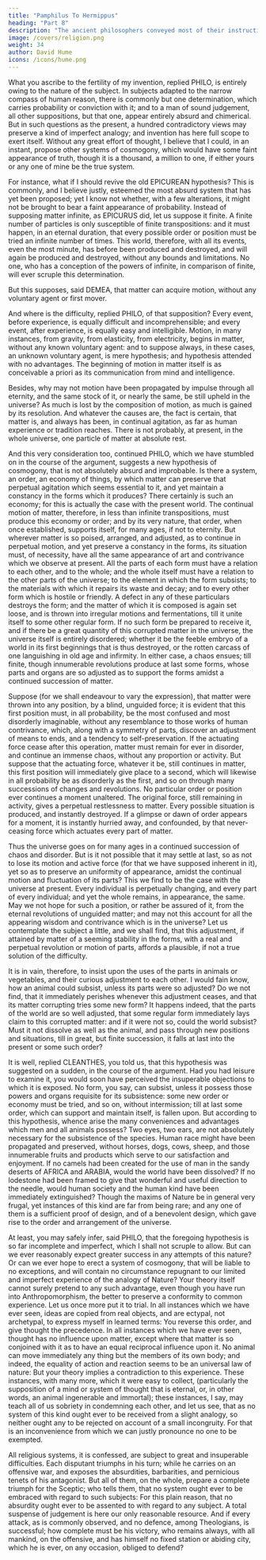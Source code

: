 ```yaml
---
title: "Pamphilus To Hermippus"
heading: "Part 8"
description: "The ancient philosophers conveyed most of their instruction in the form of dialogue. But dialogues have been little practised in later ages and have seldom succeeded when attempted"
image: /covers/religion.png
weight: 34
author: David Hume
icons: /icons/hume.png
--- 
```



What you ascribe to the fertility of my invention, replied PHILO, is entirely owing to the nature of the subject. In subjects adapted to the narrow compass of human reason, there is commonly but one determination, which carries probability or conviction with it; and to a man of sound judgement, all other suppositions, but that one, appear entirely absurd and chimerical. But in such questions as the present, a hundred contradictory views may preserve a kind of imperfect analogy; and invention has here full scope to exert itself. Without any great effort of thought, I believe that I could, in an instant, propose other systems of cosmogony, which would have some faint appearance of truth, though it is a thousand, a million to one, if either yours or any one of mine be the true system.

For instance, what if I should revive the old EPICUREAN hypothesis? This is commonly, and I believe justly, esteemed the most absurd system that has yet been proposed; yet I know not whether, with a few alterations, it might not be brought to bear a faint appearance of probability. Instead of supposing matter infinite, as EPICURUS did, let us suppose it finite. A finite number of particles is only susceptible of finite transpositions: and it must happen, in an eternal duration, that every possible order or position must be tried an infinite number of times. This world, therefore, with all its events, even the most minute, has before been produced and destroyed, and will again be produced and destroyed, without any bounds and limitations. No one, who has a conception of the powers of infinite, in comparison of finite, will ever scruple this determination.

But this supposes, said DEMEA, that matter can acquire motion, without any voluntary agent or first mover.

And where is the difficulty, replied PHILO, of that supposition? Every event, before experience, is equally difficult and incomprehensible; and every event, after experience, is equally easy and intelligible. Motion, in many instances, from gravity, from elasticity, from electricity, begins in matter, without any known voluntary agent: and to suppose always, in these cases, an unknown voluntary agent, is mere hypothesis; and hypothesis attended with no advantages. The beginning of motion in matter itself is as conceivable a priori as its communication from mind and intelligence.

Besides, why may not motion have been propagated by impulse through all eternity, and the same stock of it, or nearly the same, be still upheld in the universe? As much is lost by the composition of motion, as much is gained by its resolution. And whatever the causes are, the fact is certain, that matter is, and always has been, in continual agitation, as far as human experience or tradition reaches. There is not probably, at present, in the whole universe, one particle of matter at absolute rest.

And this very consideration too, continued PHILO, which we have stumbled on in the course of the argument, suggests a new hypothesis of cosmogony, that is not absolutely absurd and improbable. Is there a system, an order, an economy of things, by which matter can preserve that perpetual agitation which seems essential to it, and yet maintain a constancy in the forms which it produces? There certainly is such an economy; for this is actually the case with the present world. The continual motion of matter, therefore, in less than infinite transpositions, must produce this economy or order; and by its very nature, that order, when once established, supports itself, for many ages, if not to eternity. But wherever matter is so poised, arranged, and adjusted, as to continue in perpetual motion, and yet preserve a constancy in the forms, its situation must, of necessity, have all the same appearance of art and contrivance which we observe at present. All the parts of each form must have a relation to each other, and to the whole; and the whole itself must have a relation to the other parts of the universe; to the element in which the form subsists; to the materials with which it repairs its waste and decay; and to every other form which is hostile or friendly. A defect in any of these particulars destroys the form; and the matter of which it is composed is again set loose, and is thrown into irregular motions and fermentations, till it unite itself to some other regular form. If no such form be prepared to receive it, and if there be a great quantity of this corrupted matter in the universe, the universe itself is entirely disordered; whether it be the feeble embryo of a world in its first beginnings that is thus destroyed, or the rotten carcass of one languishing in old age and infirmity. In either case, a chaos ensues; till finite, though innumerable revolutions produce at last some forms, whose parts and organs are so adjusted as to support the forms amidst a continued succession of matter.

Suppose (for we shall endeavour to vary the expression), that matter were thrown into any position, by a blind, unguided force; it is evident that this first position must, in all probability, be the most confused and most disorderly imaginable, without any resemblance to those works of human contrivance, which, along with a symmetry of parts, discover an adjustment of means to ends, and a tendency to self-preservation. If the actuating force cease after this operation, matter must remain for ever in disorder, and continue an immense chaos, without any proportion or activity. But suppose that the actuating force, whatever it be, still continues in matter, this first position will immediately give place to a second, which will likewise in all probability be as disorderly as the first, and so on through many successions of changes and revolutions. No particular order or position ever continues a moment unaltered. The original force, still remaining in activity, gives a perpetual restlessness to matter. Every possible situation is produced, and instantly destroyed. If a glimpse or dawn of order appears for a moment, it is instantly hurried away, and confounded, by that never-ceasing force which actuates every part of matter.

Thus the universe goes on for many ages in a continued succession of chaos and disorder. But is it not possible that it may settle at last, so as not to lose its motion and active force (for that we have supposed inherent in it), yet so as to preserve an uniformity of appearance, amidst the continual motion and fluctuation of its parts? This we find to be the case with the universe at present. Every individual is perpetually changing, and every part of every individual; and yet the whole remains, in appearance, the same. May we not hope for such a position, or rather be assured of it, from the eternal revolutions of unguided matter; and may not this account for all the appearing wisdom and contrivance which is in the universe? Let us contemplate the subject a little, and we shall find, that this adjustment, if attained by matter of a seeming stability in the forms, with a real and perpetual revolution or motion of parts, affords a plausible, if not a true solution of the difficulty.

It is in vain, therefore, to insist upon the uses of the parts in animals or vegetables, and their curious adjustment to each other. I would fain know, how an animal could subsist, unless its parts were so adjusted? Do we not find, that it immediately perishes whenever this adjustment ceases, and that its matter corrupting tries some new form? It happens indeed, that the parts of the world are so well adjusted, that some regular form immediately lays claim to this corrupted matter: and if it were not so, could the world subsist? Must it not dissolve as well as the animal, and pass through new positions and situations, till in great, but finite succession, it falls at last into the present or some such order?

It is well, replied CLEANTHES, you told us, that this hypothesis was suggested on a sudden, in the course of the argument. Had you had leisure to examine it, you would soon have perceived the insuperable objections to which it is exposed. No form, you say, can subsist, unless it possess those powers and organs requisite for its subsistence: some new order or economy must be tried, and so on, without intermission; till at last some order, which can support and maintain itself, is fallen upon. But according to this hypothesis, whence arise the many conveniences and advantages which men and all animals possess? Two eyes, two ears, are not absolutely necessary for the subsistence of the species. Human race might have been propagated and preserved, without horses, dogs, cows, sheep, and those innumerable fruits and products which serve to our satisfaction and enjoyment. If no camels had been created for the use of man in the sandy deserts of AFRICA and ARABIA, would the world have been dissolved? If no lodestone had been framed to give that wonderful and useful direction to the needle, would human society and the human kind have been immediately extinguished? Though the maxims of Nature be in general very frugal, yet instances of this kind are far from being rare; and any one of them is a sufficient proof of design, and of a benevolent design, which gave rise to the order and arrangement of the universe.

At least, you may safely infer, said PHILO, that the foregoing hypothesis is so far incomplete and imperfect, which I shall not scruple to allow. But can we ever reasonably expect greater success in any attempts of this nature? Or can we ever hope to erect a system of cosmogony, that will be liable to no exceptions, and will contain no circumstance repugnant to our limited and imperfect experience of the analogy of Nature? Your theory itself cannot surely pretend to any such advantage, even though you have run into Anthropomorphism, the better to preserve a conformity to common experience. Let us once more put it to trial. In all instances which we have ever seen, ideas are copied from real objects, and are ectypal, not archetypal, to express myself in learned terms: You reverse this order, and give thought the precedence. In all instances which we have ever seen, thought has no influence upon matter, except where that matter is so conjoined with it as to have an equal reciprocal influence upon it. No animal can move immediately any thing but the members of its own body; and indeed, the equality of action and reaction seems to be an universal law of nature: But your theory implies a contradiction to this experience. These instances, with many more, which it were easy to collect, (particularly the supposition of a mind or system of thought that is eternal, or, in other words, an animal ingenerable and immortal); these instances, I say, may teach all of us sobriety in condemning each other, and let us see, that as no system of this kind ought ever to be received from a slight analogy, so neither ought any to be rejected on account of a small incongruity. For that is an inconvenience from which we can justly pronounce no one to be exempted.

All religious systems, it is confessed, are subject to great and insuperable difficulties. Each disputant triumphs in his turn; while he carries on an offensive war, and exposes the absurdities, barbarities, and pernicious tenets of his antagonist. But all of them, on the whole, prepare a complete triumph for the Sceptic; who tells them, that no system ought ever to be embraced with regard to such subjects: For this plain reason, that no absurdity ought ever to be assented to with regard to any subject. A total suspense of judgement is here our only reasonable resource. And if every attack, as is commonly observed, and no defence, among Theologians, is successful; how complete must be his victory, who remains always, with all mankind, on the offensive, and has himself no fixed station or abiding city, which he is ever, on any occasion, obliged to defend?







